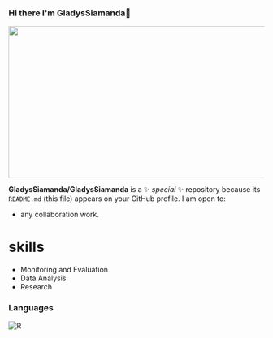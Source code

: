  ### Hi there I'm GladysSiamanda👋

<div align="center">
  <img src = "https://media2.giphy.com/media/p1Z9gCY6vtaTOzjAhk/200.webp?cid=ecf05e47tartrnye0p6b1vphouk6hk2s3377tsnpavuq7g9n&ep=v1_gifs_search&rid=200.webp&ct=g" width="600" height="300"/>
</div>

**GladysSiamanda/GladysSiamanda** is a ✨ _special_ ✨ repository because its `README.md` (this file) appears on your GitHub profile.
 I am open to:
 * any collaboration work.

 # skills
 * Monitoring and Evaluation
 * Data Analysis
 * Research
 
### Languages
![R](https://img.shields.io/badge/R-276DC3?style=for-the-badge&logo=r&logoColor=white)


